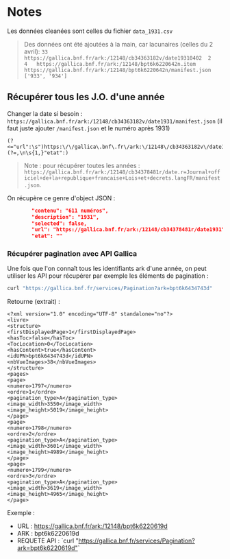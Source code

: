 # Notes

Les données cleanées sont celles du fichier `data_1931.csv`

> Des données ont été ajoutées à la main, car lacunaires (celles du 2 avril): 
`33	https://gallica.bnf.fr/ark:/12148/cb34363182v/date19310402	2	4	https://gallica.bnf.fr/ark:/12148/bpt6k6220642n.item	https://gallica.bnf.fr/ark:/12148/bpt6k6220642n/manifest.json	['933', '934']`

## Récupérer tous les J.O. d'une année 

Changer la date si besoin : `https://gallica.bnf.fr/ark:/12148/cb34363182v/date1931/manifest.json` (il faut juste ajouter `/manifest.json` et le numéro après 1931)

```Regex
(?<="url":\s")https:\/\/gallica\.bnf\.fr\/ark:\/12148\/cb34363182v\/date1931.*"(?=,\n\s{1,}"etat":)
```

> Note : pour récupérer toutes les années : `https://gallica.bnf.fr/ark:/12148/cb34378481r/date.r=Journal+officiel+de+la+republique+francaise+Lois+et+decrets.langFR/manifest.json`. 

On récupère ce genre d'object JSON :

```json
        "contenu": "611 numéros",
        "description": "1931",
        "selected": false,
        "url": "https://gallica.bnf.fr/ark:/12148/cb34378481r/date1931",
        "etat": ""
```

### Récupérer pagination avec API Gallica


Une fois que l'on connaît tous les identifiants ark d'une année, on peut utiliser les API pour récupérer par exemple les éléments de pagination : 

```bash
curl "https://gallica.bnf.fr/services/Pagination?ark=bpt6k6434743d"
```

Retourne (extrait) : 

```
<?xml version="1.0" encoding="UTF-8" standalone="no"?>
<livre>
<structure>
<firstDisplayedPage>1</firstDisplayedPage>
<hasToc>false</hasToc>
<TocLocation>0</TocLocation>
<hasContent>true</hasContent>
<idUPN>bpt6k6434743d</idUPN>
<nbVueImages>38</nbVueImages>
</structure>
<pages>
<page>
<numero>1797</numero>
<ordre>1</ordre>
<pagination_type>A</pagination_type>
<image_width>3550</image_width>
<image_height>5019</image_height>
</page>
<page>
<numero>1798</numero>
<ordre>2</ordre>
<pagination_type>A</pagination_type>
<image_width>3601</image_width>
<image_height>4989</image_height>
</page>
<page>
<numero>1799</numero>
<ordre>3</ordre>
<pagination_type>A</pagination_type>
<image_width>3619</image_width>
<image_height>4965</image_height>
</page>
```

Exemple : 

- URL : https://gallica.bnf.fr/ark:/12148/bpt6k6220619d
- ARK : bpt6k6220619d
- REQUETE API : `curl "https://gallica.bnf.fr/services/Pagination?ark=bpt6k6220619d"̀